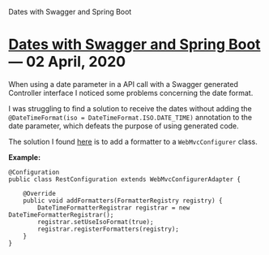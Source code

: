 Dates with Swagger and Spring Boot

# [Dates with Swagger and Spring Boot](#) &mdash; 02 April, 2020

When using a date parameter in a API call with a Swagger generated Controller interface I noticed some problems
concerning the date format.
 
I was struggling to find a solution to receive the dates without adding the
`@DateTimeFormat(iso = DateTimeFormat.ISO.DATE_TIME)` annotation to the date parameter, which defeats the purpose of using generated code.

The solution I found [here](https://github.com/swagger-api/swagger-codegen/issues/4113) is to add a formatter
to a `WebMvcConfigurer` class.

**Example:**

```
@Configuration
public class RestConfiguration extends WebMvcConfigurerAdapter {

    @Override
    public void addFormatters(FormatterRegistry registry) {
        DateTimeFormatterRegistrar registrar = new DateTimeFormatterRegistrar();
        registrar.setUseIsoFormat(true);
        registrar.registerFormatters(registry);
    }
}
```